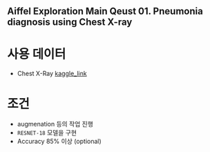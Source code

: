 ## Aiffel Exploration Main Qeust 01. Pneumonia diagnosis using Chest X-ray


# 사용 데이터  
 - Chest X-Ray [kaggle_link](https://www.kaggle.com/datasets/paultimothymooney/chest-xray-pneumonia)
   
# 조건
 - augmenation 등의 작업 진행
 - `RESNET-18` 모델을 구현
 - Accuracy 85% 이상 (optional)
